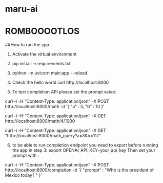 # maru-ai
# ROMBOOOOTLOS


##How to run the app 
1. Activate the virtual environment
2. pip install -r requirements.txt
3. python -m uvicorn main:app --reload
4. Check the hello world
curl http://localhost:8000

5. To test completion API please set the prompt value:

curl -i -H "Content-Type: application/json" -X POST  http://localhost:8000/math -d '{ "a" : 5, "b" : 10 }'

curl -i -H "Content-Type: application/json" -X GET  http://localhost:8000/math/4/1000

curl -i -H "Content-Type: application/json" -X GET  "http://localhost:8000/math_query?a=3&b=117"

6. to be able to run completion endpoint you need to export before running the app in step 3:
export OPENAI_API_KEY=your_api_key
Then set your prompt with :

curl -i -H "Content-Type: application/json" -X POST  http://localhost:8000/completion -d '{ "prompt" : "Who is the president of Mexico today? " }'


